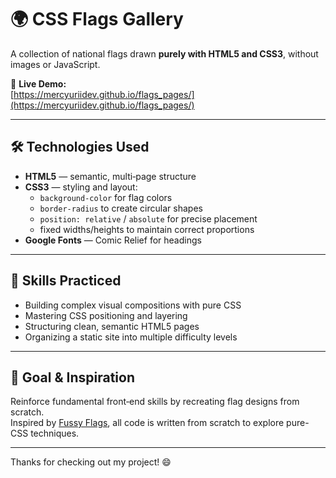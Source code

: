 # 🌍 CSS Flags Gallery

A collection of national flags drawn **purely with HTML5 and CSS3**, without images or JavaScript.

🔗 **Live Demo:**  
[https://mercyuriidev.github.io/flags_pages/](https://mercyuriidev.github.io/flags_pages/)

---

## 🛠 Technologies Used

- **HTML5** — semantic, multi‐page structure  
- **CSS3** — styling and layout:
  - `background-color` for flag colors  
  - `border-radius` to create circular shapes  
  - `position: relative` / `absolute` for precise placement  
  - fixed widths/heights to maintain correct proportions  
- **Google Fonts** — Comic Relief for headings

---

## 🧠 Skills Practiced

- Building complex visual compositions with pure CSS  
- Mastering CSS positioning and layering  
- Structuring clean, semantic HTML5 pages  
- Organizing a static site into multiple difficulty levels

---

## 🎯 Goal & Inspiration

Reinforce fundamental front‐end skills by recreating flag designs from scratch.  
Inspired by [Fussy Flags](http://lascarid.es/fussyflags/), all code is written from scratch to explore pure-CSS techniques.

---

Thanks for checking out my project! 😄  





